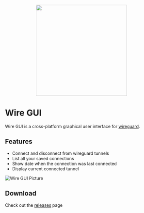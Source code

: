 <p align="center">
  <img width="300" src="https://i.imgur.com/9UGXWYE.png">
</p>

# Wire GUI

Wire GUI is a cross-platform graphical user interface for [wireguard](https://www.wireguard.com/).

## Features

- Connect and disconnect from wireguard tunnels
- List all your saved connections
- Show date when the connection was last connected
- Display current connected tunnel

![Wire GUI Picture](https://i.imgur.com/wWxEyJH.png)

## Download

Check out the [releases](https://github.com/Devsfy/wiregui/releases) page
